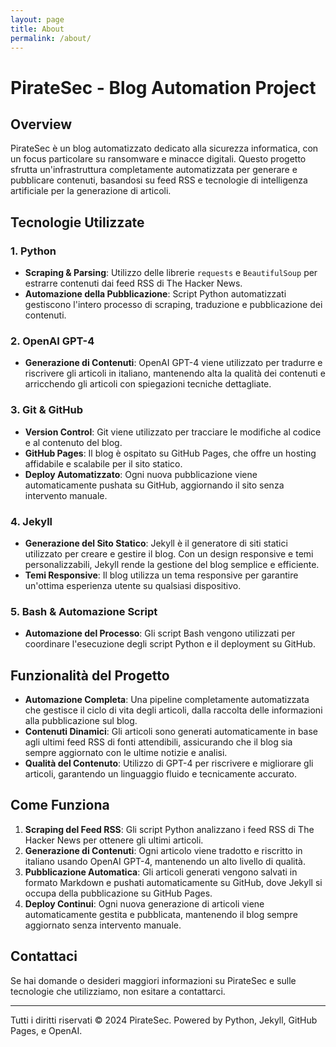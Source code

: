 ```yaml
---
layout: page
title: About
permalink: /about/
---
```


# PirateSec - Blog Automation Project

## Overview

PirateSec è un blog automatizzato dedicato alla sicurezza informatica, con un focus particolare su ransomware e minacce digitali. Questo progetto sfrutta un'infrastruttura completamente automatizzata per generare e pubblicare contenuti, basandosi su feed RSS e tecnologie di intelligenza artificiale per la generazione di articoli.

## Tecnologie Utilizzate

### 1. **Python**
   - **Scraping & Parsing**: Utilizzo delle librerie `requests` e `BeautifulSoup` per estrarre contenuti dai feed RSS di The Hacker News.
   - **Automazione della Pubblicazione**: Script Python automatizzati gestiscono l'intero processo di scraping, traduzione e pubblicazione dei contenuti.

### 2. **OpenAI GPT-4**
   - **Generazione di Contenuti**: OpenAI GPT-4 viene utilizzato per tradurre e riscrivere gli articoli in italiano, mantenendo alta la qualità dei contenuti e arricchendo gli articoli con spiegazioni tecniche dettagliate.

### 3. **Git & GitHub**
   - **Version Control**: Git viene utilizzato per tracciare le modifiche al codice e al contenuto del blog.
   - **GitHub Pages**: Il blog è ospitato su GitHub Pages, che offre un hosting affidabile e scalabile per il sito statico.
   - **Deploy Automatizzato**: Ogni nuova pubblicazione viene automaticamente pushata su GitHub, aggiornando il sito senza intervento manuale.

### 4. **Jekyll**
   - **Generazione del Sito Statico**: Jekyll è il generatore di siti statici utilizzato per creare e gestire il blog. Con un design responsive e temi personalizzabili, Jekyll rende la gestione del blog semplice e efficiente.
   - **Temi Responsive**: Il blog utilizza un tema responsive per garantire un'ottima esperienza utente su qualsiasi dispositivo.

### 5. **Bash & Automazione Script**
   - **Automazione del Processo**: Gli script Bash vengono utilizzati per coordinare l'esecuzione degli script Python e il deployment su GitHub.

## Funzionalità del Progetto

- **Automazione Completa**: Una pipeline completamente automatizzata che gestisce il ciclo di vita degli articoli, dalla raccolta delle informazioni alla pubblicazione sul blog.
- **Contenuti Dinamici**: Gli articoli sono generati automaticamente in base agli ultimi feed RSS di fonti attendibili, assicurando che il blog sia sempre aggiornato con le ultime notizie e analisi.
- **Qualità del Contenuto**: Utilizzo di GPT-4 per riscrivere e migliorare gli articoli, garantendo un linguaggio fluido e tecnicamente accurato.

## Come Funziona

1. **Scraping del Feed RSS**: Gli script Python analizzano i feed RSS di The Hacker News per ottenere gli ultimi articoli.
2. **Generazione di Contenuti**: Ogni articolo viene tradotto e riscritto in italiano usando OpenAI GPT-4, mantenendo un alto livello di qualità.
3. **Pubblicazione Automatica**: Gli articoli generati vengono salvati in formato Markdown e pushati automaticamente su GitHub, dove Jekyll si occupa della pubblicazione su GitHub Pages.
4. **Deploy Continui**: Ogni nuova generazione di articoli viene automaticamente gestita e pubblicata, mantenendo il blog sempre aggiornato senza intervento manuale.

## Contattaci

Se hai domande o desideri maggiori informazioni su PirateSec e sulle tecnologie che utilizziamo, non esitare a contattarci.

---

Tutti i diritti riservati © 2024 PirateSec. Powered by Python, Jekyll, GitHub Pages, e OpenAI.
